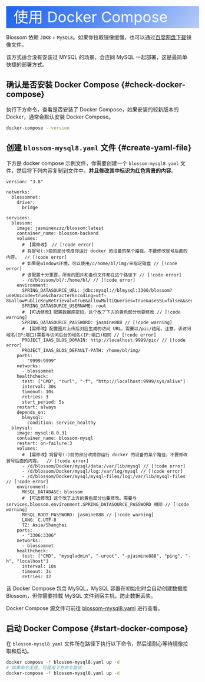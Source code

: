 <script setup lang="ts">
import { onMounted } from 'vue'
import { info } from '../../scripts/stat-api'

onMounted(() => {
  info()
})
</script>

<div class="docker">使用 Docker Compose</div>

Blossom 依赖 `JDK8` + `MySQL8`。如果你拉取镜像缓慢，也可以通过[百度网盘下载](../about/download#baidu)镜像文件。

该方式适合没有安装过 MYSQL 的场景，会连同 MySQL 一起部署，这是最简单快捷的部署方式。

## 确认是否安装 Docker Compose {#check-docker-compose}

执行下方命令，查看是否安装了 Docker Compose，如果安装的较新版本的 Docker，通常会默认安装 Docker Compose。

```bash
docker-compose --version
```

## 创建 `blossom-mysql8.yaml` 文件 {#create-yaml-file}

下方是 docker compose 示例文件，你需要创建一个 `blossom-mysql8.yaml` 文件，然后将下列内容复制到文件中，**并且修改其中标识为红色背景的内容**。

```yml:line-numbers
version: "3.8"

networks:
  blossomnet:
    driver:
      bridge

services:
  blossom:
    image: jasminexzzz/blossom:latest
    container_name: blossom-backend
    volumes:
      # 【需修改】 // [!code error]
      # 将冒号(:)前的部分改成你运行 docker 的设备的某个路径，不要修改冒号后面的内容。  // [!code error]
      # 如果是windows环境，可以使用/c/home/bl/img/来指定磁盘 // [!code error]
      # 该配置十分重要，所有的图片和备份文件都在这个路径下 // [!code error]
      - /d/blossom/bl/:/home/bl/ // [!code error]
    environment:
      SPRING_DATASOURCE_URL: jdbc:mysql://blmysql:3306/blossom?useUnicode=true&characterEncoding=utf-8&allowPublicKeyRetrieval=true&allowMultiQueries=true&useSSL=false&&serverTimezone=GMT%2B8
      SPRING_DATASOURCE_USERNAME: root
      # 【可选修改】配置数据库密码，这个改了下方的黄色部分也要修改 // [!code warning]
      SPRING_DATASOURCE_PASSWORD: jasmine888 // [!code warning]
      # 【需修改】配置图片上传后对应生成的访问 URL，需要以/pic/结尾。注意，该访问域名(IP:端口)需要与访问后台的域名(IP:端口)相同 // [!code error]
      PROJECT_IAAS_BLOS_DOMAIN: http://localhost:9999/pic/ // [!code error]
      PROJECT_IAAS_BLOS_DEFAULT-PATH: /home/bl/img/
    ports:
      - "9999:9999"
    networks:
      - blossomnet
    healthcheck:
      test: ["CMD", "curl", "-f", "http://localhost:9999/sys/alive"]
      interval: 30s
      timeout: 10s
      retries: 3
      start_period: 5s
    restart: always
    depends_on:
      blmysql:
        condition: service_healthy
  blmysql:
    image: mysql:8.0.31
    container_name: blossom-mysql
    restart: on-failure:3
    volumes:
      # 【需修改】将冒号(:)前的部分改成你运行 docker 的设备的某个路径，不要修改冒号后面的内容。  // [!code error]
      - /d/blossom/Docker/mysql/data:/var/lib/mysql // [!code error]
      - /d/blossom/Docker/mysql/log:/var/log/mysql // [!code error]
      - /d/blossom/Docker/mysql/mysql-files/log:/var/lib/mysql-files // [!code error]
    environment:
      MYSQL_DATABASE: blossom
      # 【可选修改】这个改了上方的黄色部分也要修改。需要与 services.blossom.environment.SPRING_DATASOURCE_PASSWORD 相同 // [!code warning]
      MYSQL_ROOT_PASSWORD: jasmine888 // [!code warning]
      LANG: C.UTF-8
      TZ: Asia/Shanghai
    ports:
      - "3306:3306"
    networks:
      - blossomnet
    healthcheck:
      test: ["CMD", "mysqladmin", "-uroot", "-pjasmine888", "ping", "-h", "localhost"]
      interval: 10s
      timeout: 3s
      retries: 12
```

该 Docker Compose 包含 MySQL，MySQL 容器在初始化时会自动创建数据库 Blossom，但你需要挂载 MySQL 文件到宿主机，防止数据丢失。

Docker Compose 源文件可前往 [blossom-mysql8.yaml](https://github.com/blossom-editor/blossom/blob/dev/docker/compose/blossom-mysql8.yaml) 进行查看。

## 启动 Docker Compose {#start-docker-compose}

在 `blossom-mysql8.yaml` 文件所在路径下执行以下命令，然后请耐心等待镜像拉取和启动。

```bash
docker compose -f blossom-mysql8.yaml up -d
# 如果命令无效，可使用下方命令尝试
docker-compose -f blossom-mysql8.yaml up -d
```

<!--@include: ./backend-after-docker-check.md-->

<!--@include: ./backend-after-download.md-->

<style scoped>
.docker {
  width:100%;
  height:60px;
  color: #fff;
  background-image:linear-gradient(135deg,#1D63ED 0%,#1D62EDBA 50%,#1D62ED4F 100%);
  font-size: 40px;
  line-height: 60px;
  padding-left:20px;
  border-radius: 2px;
}
</style>

